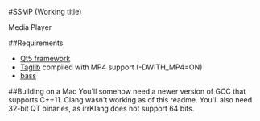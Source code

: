 #SSMP (Working title)

Media Player

##Requirements
* [Qt5 framework](http://qt.nokia.com/downloads)
* [Taglib](https://github.com/taglib/taglib)
    compiled with MP4 support (-DWITH_MP4=ON)
* [bass](http://www.un4seen.com/)

##Building on a Mac
You'll somehow need a newer version of GCC that supports C++11. Clang wasn't working
as of this readme. You'll also need 32-bit QT binaries, as irrKlang does not support
64 bits.

